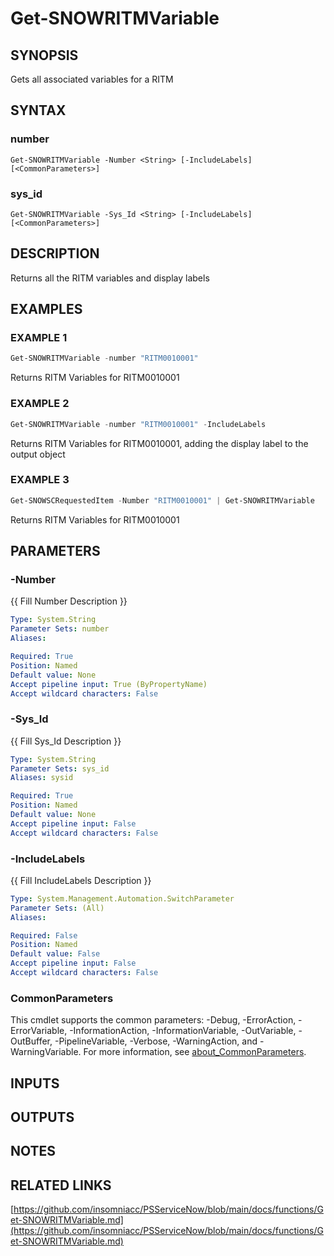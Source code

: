 ﻿---
external help file: PSServiceNow-help.xml
Module Name: PSServiceNow
online version: docs/functions/Get-SNOWRITMVariable.md
schema: 2.0.0
---

# Get-SNOWRITMVariable

## SYNOPSIS
Gets all associated variables for a RITM

## SYNTAX

### number
```
Get-SNOWRITMVariable -Number <String> [-IncludeLabels] [<CommonParameters>]
```

### sys_id
```
Get-SNOWRITMVariable -Sys_Id <String> [-IncludeLabels] [<CommonParameters>]
```

## DESCRIPTION
Returns all the RITM variables and display labels

## EXAMPLES

### EXAMPLE 1
```powershell
Get-SNOWRITMVariable -number "RITM0010001"
```

Returns RITM Variables for RITM0010001

### EXAMPLE 2
```powershell
Get-SNOWRITMVariable -number "RITM0010001" -IncludeLabels
```

Returns RITM Variables for RITM0010001, adding the display label to the output object

### EXAMPLE 3
```powershell
Get-SNOWSCRequestedItem -Number "RITM0010001" | Get-SNOWRITMVariable
```

Returns RITM Variables for RITM0010001

## PARAMETERS

### -Number
{{ Fill Number Description }}

```yaml
Type: System.String
Parameter Sets: number
Aliases:

Required: True
Position: Named
Default value: None
Accept pipeline input: True (ByPropertyName)
Accept wildcard characters: False
```

### -Sys_Id
{{ Fill Sys_Id Description }}

```yaml
Type: System.String
Parameter Sets: sys_id
Aliases: sysid

Required: True
Position: Named
Default value: None
Accept pipeline input: False
Accept wildcard characters: False
```

### -IncludeLabels
{{ Fill IncludeLabels Description }}

```yaml
Type: System.Management.Automation.SwitchParameter
Parameter Sets: (All)
Aliases:

Required: False
Position: Named
Default value: False
Accept pipeline input: False
Accept wildcard characters: False
```

### CommonParameters
This cmdlet supports the common parameters: -Debug, -ErrorAction, -ErrorVariable, -InformationAction, -InformationVariable, -OutVariable, -OutBuffer, -PipelineVariable, -Verbose, -WarningAction, and -WarningVariable. For more information, see [about_CommonParameters](http://go.microsoft.com/fwlink/?LinkID=113216).

## INPUTS

## OUTPUTS

## NOTES

## RELATED LINKS

[https://github.com/insomniacc/PSServiceNow/blob/main/docs/functions/Get-SNOWRITMVariable.md](https://github.com/insomniacc/PSServiceNow/blob/main/docs/functions/Get-SNOWRITMVariable.md)


